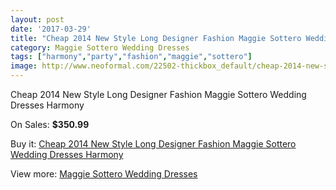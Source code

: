 ```yaml
---
layout: post
date: '2017-03-29'
title: "Cheap 2014 New Style Long Designer Fashion Maggie Sottero Wedding Dresses Harmony"
category: Maggie Sottero Wedding Dresses
tags: ["harmony","party","fashion","maggie","sottero"]
image: http://www.neoformal.com/22502-thickbox_default/cheap-2014-new-style-long-designer-fashion-maggie-sottero-wedding-dresses-harmony.jpg
---
```

Cheap 2014 New Style Long Designer Fashion Maggie Sottero Wedding Dresses Harmony

On Sales: **$350.99**
<a href="https://www.neoformal.com/en/maggie-sottero-wedding-dresses-2014/7464-cheap-2014-new-style-long-designer-fashion-maggie-sottero-wedding-dresses-harmony.html"><amp-img layout="responsive" width="600" height="600" src="//www.neoformal.com/22502-thickbox_default/cheap-2014-new-style-long-designer-fashion-maggie-sottero-wedding-dresses-harmony.jpg" alt="Cheap 2014 New Style Long Designer Fashion Maggie Sottero Wedding Dresses Harmony 0" /></a>
<a href="https://www.neoformal.com/en/maggie-sottero-wedding-dresses-2014/7464-cheap-2014-new-style-long-designer-fashion-maggie-sottero-wedding-dresses-harmony.html"><amp-img layout="responsive" width="600" height="600" src="//www.neoformal.com/22504-thickbox_default/cheap-2014-new-style-long-designer-fashion-maggie-sottero-wedding-dresses-harmony.jpg" alt="Cheap 2014 New Style Long Designer Fashion Maggie Sottero Wedding Dresses Harmony 1" /></a>
<a href="https://www.neoformal.com/en/maggie-sottero-wedding-dresses-2014/7464-cheap-2014-new-style-long-designer-fashion-maggie-sottero-wedding-dresses-harmony.html"><amp-img layout="responsive" width="600" height="600" src="//www.neoformal.com/22503-thickbox_default/cheap-2014-new-style-long-designer-fashion-maggie-sottero-wedding-dresses-harmony.jpg" alt="Cheap 2014 New Style Long Designer Fashion Maggie Sottero Wedding Dresses Harmony 2" /></a>

Buy it: [Cheap 2014 New Style Long Designer Fashion Maggie Sottero Wedding Dresses Harmony](https://www.neoformal.com/en/maggie-sottero-wedding-dresses-2014/7464-cheap-2014-new-style-long-designer-fashion-maggie-sottero-wedding-dresses-harmony.html "Cheap 2014 New Style Long Designer Fashion Maggie Sottero Wedding Dresses Harmony")

View more: [Maggie Sottero Wedding Dresses](https://www.neoformal.com/en/123-maggie-sottero-wedding-dresses-2014 "Maggie Sottero Wedding Dresses")